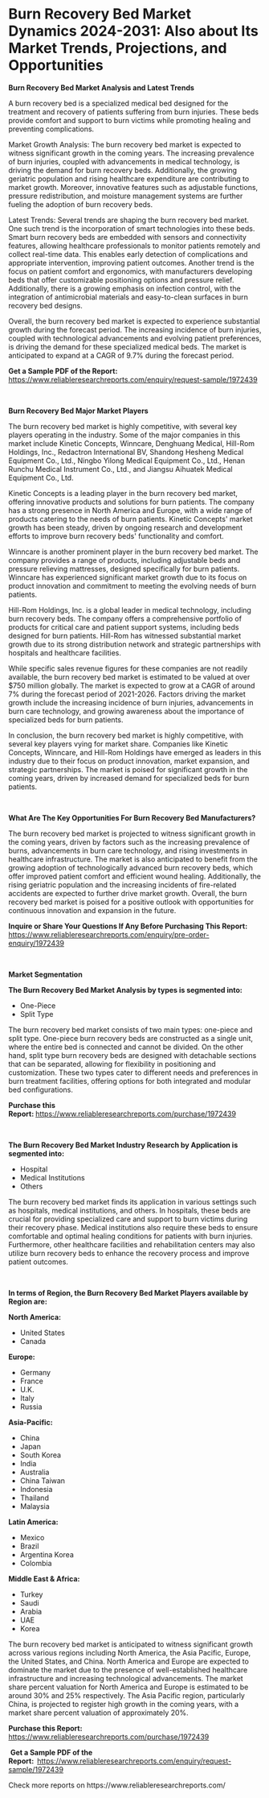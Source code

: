 <p><h1>Burn Recovery Bed Market Dynamics 2024-2031: Also about Its Market Trends, Projections, and Opportunities</h1></p><p><strong>Burn Recovery Bed Market Analysis and Latest Trends</strong></p>
<p><p>A burn recovery bed is a specialized medical bed designed for the treatment and recovery of patients suffering from burn injuries. These beds provide comfort and support to burn victims while promoting healing and preventing complications.</p><p>Market Growth Analysis: The burn recovery bed market is expected to witness significant growth in the coming years. The increasing prevalence of burn injuries, coupled with advancements in medical technology, is driving the demand for burn recovery beds. Additionally, the growing geriatric population and rising healthcare expenditure are contributing to market growth. Moreover, innovative features such as adjustable functions, pressure redistribution, and moisture management systems are further fueling the adoption of burn recovery beds.</p><p>Latest Trends: Several trends are shaping the burn recovery bed market. One such trend is the incorporation of smart technologies into these beds. Smart burn recovery beds are embedded with sensors and connectivity features, allowing healthcare professionals to monitor patients remotely and collect real-time data. This enables early detection of complications and appropriate intervention, improving patient outcomes. Another trend is the focus on patient comfort and ergonomics, with manufacturers developing beds that offer customizable positioning options and pressure relief. Additionally, there is a growing emphasis on infection control, with the integration of antimicrobial materials and easy-to-clean surfaces in burn recovery bed designs.</p><p>Overall, the burn recovery bed market is expected to experience substantial growth during the forecast period. The increasing incidence of burn injuries, coupled with technological advancements and evolving patient preferences, is driving the demand for these specialized medical beds. The market is anticipated to expand at a CAGR of 9.7% during the forecast period.</p></p>
<p><strong>Get a Sample PDF of the Report:&nbsp;</strong> <a href="https://www.reliableresearchreports.com/enquiry/request-sample/1972439">https://www.reliableresearchreports.com/enquiry/request-sample/1972439</a></p>
<p>&nbsp;</p>
<p><strong>Burn Recovery Bed Major Market Players</strong></p>
<p><p>The burn recovery bed market is highly competitive, with several key players operating in the industry. Some of the major companies in this market include Kinetic Concepts, Winncare, Denghuang Medical, Hill-Rom Holdings, Inc., Redactron International BV, Shandong Hesheng Medical Equipment Co., Ltd., Ningbo Yilong Medical Equipment Co., Ltd., Henan Runchu Medical Instrument Co., Ltd., and Jiangsu Aihuatek Medical Equipment Co., Ltd.</p><p>Kinetic Concepts is a leading player in the burn recovery bed market, offering innovative products and solutions for burn patients. The company has a strong presence in North America and Europe, with a wide range of products catering to the needs of burn patients. Kinetic Concepts' market growth has been steady, driven by ongoing research and development efforts to improve burn recovery beds' functionality and comfort.</p><p>Winncare is another prominent player in the burn recovery bed market. The company provides a range of products, including adjustable beds and pressure relieving mattresses, designed specifically for burn patients. Winncare has experienced significant market growth due to its focus on product innovation and commitment to meeting the evolving needs of burn patients.</p><p>Hill-Rom Holdings, Inc. is a global leader in medical technology, including burn recovery beds. The company offers a comprehensive portfolio of products for critical care and patient support systems, including beds designed for burn patients. Hill-Rom has witnessed substantial market growth due to its strong distribution network and strategic partnerships with hospitals and healthcare facilities.</p><p>While specific sales revenue figures for these companies are not readily available, the burn recovery bed market is estimated to be valued at over $750 million globally. The market is expected to grow at a CAGR of around 7% during the forecast period of 2021-2026. Factors driving the market growth include the increasing incidence of burn injuries, advancements in burn care technology, and growing awareness about the importance of specialized beds for burn patients.</p><p>In conclusion, the burn recovery bed market is highly competitive, with several key players vying for market share. Companies like Kinetic Concepts, Winncare, and Hill-Rom Holdings have emerged as leaders in this industry due to their focus on product innovation, market expansion, and strategic partnerships. The market is poised for significant growth in the coming years, driven by increased demand for specialized beds for burn patients.</p></p>
<p>&nbsp;</p>
<p><strong>What Are The Key Opportunities For Burn Recovery Bed Manufacturers?</strong></p>
<p><p>The burn recovery bed market is projected to witness significant growth in the coming years, driven by factors such as the increasing prevalence of burns, advancements in burn care technology, and rising investments in healthcare infrastructure. The market is also anticipated to benefit from the growing adoption of technologically advanced burn recovery beds, which offer improved patient comfort and efficient wound healing. Additionally, the rising geriatric population and the increasing incidents of fire-related accidents are expected to further drive market growth. Overall, the burn recovery bed market is poised for a positive outlook with opportunities for continuous innovation and expansion in the future.</p></p>
<p><strong>Inquire or Share Your Questions If Any Before Purchasing This Report:</strong> <a href="https://www.reliableresearchreports.com/enquiry/pre-order-enquiry/1972439">https://www.reliableresearchreports.com/enquiry/pre-order-enquiry/1972439</a></p>
<p>&nbsp;</p>
<p><strong>Market Segmentation</strong></p>
<p><strong>The Burn Recovery Bed Market Analysis by types is segmented into:</strong></p>
<p><ul><li>One-Piece</li><li>Split Type</li></ul></p>
<p><p>The burn recovery bed market consists of two main types: one-piece and split type. One-piece burn recovery beds are constructed as a single unit, where the entire bed is connected and cannot be divided. On the other hand, split type burn recovery beds are designed with detachable sections that can be separated, allowing for flexibility in positioning and customization. These two types cater to different needs and preferences in burn treatment facilities, offering options for both integrated and modular bed configurations.</p></p>
<p><strong>Purchase this Report:&nbsp;</strong><a href="https://www.reliableresearchreports.com/purchase/1972439">https://www.reliableresearchreports.com/purchase/1972439</a></p>
<p>&nbsp;</p>
<p><strong>The Burn Recovery Bed Market Industry Research by Application is segmented into:</strong></p>
<p><ul><li>Hospital</li><li>Medical Institutions</li><li>Others</li></ul></p>
<p><p>The burn recovery bed market finds its application in various settings such as hospitals, medical institutions, and others. In hospitals, these beds are crucial for providing specialized care and support to burn victims during their recovery phase. Medical institutions also require these beds to ensure comfortable and optimal healing conditions for patients with burn injuries. Furthermore, other healthcare facilities and rehabilitation centers may also utilize burn recovery beds to enhance the recovery process and improve patient outcomes.</p></p>
<p>&nbsp;</p>
<p><strong>In terms of Region, the Burn Recovery Bed Market Players available by Region are:</strong></p>
<p>
    <p> <strong> North America: </strong>
        <ul>
            <li>United States</li>
            <li>Canada</li>
        </ul>
        </p> 
    <p> <strong> Europe: </strong>
        <ul>
            <li>Germany</li>
            <li>France</li>
            <li>U.K.</li>
            <li>Italy</li>
            <li>Russia</li>
        </ul>
        </p> 
    <p> <strong> Asia-Pacific: </strong>
        <ul>
            <li>China</li>
            <li>Japan</li>
            <li>South Korea</li>
            <li>India</li>
            <li>Australia</li>
            <li>China Taiwan</li>
            <li>Indonesia</li>
            <li>Thailand</li>
            <li>Malaysia</li>
        </ul>
        </p> 
    <p> <strong> Latin America: </strong>
        <ul>
            <li>Mexico</li>
            <li>Brazil</li>
            <li>Argentina Korea</li>
            <li>Colombia</li>
        </ul>
        </p> 
    <p> <strong> Middle East & Africa: </strong>
        <ul>
            <li>Turkey</li>
            <li>Saudi</li>
            <li>Arabia</li>
            <li>UAE</li>
            <li>Korea</li>
        </ul>
    </p>
    </p>
<p><p>The burn recovery bed market is anticipated to witness significant growth across various regions including North America, the Asia Pacific, Europe, the United States, and China. North America and Europe are expected to dominate the market due to the presence of well-established healthcare infrastructure and increasing technological advancements. The market share percent valuation for North America and Europe is estimated to be around 30% and 25% respectively. The Asia Pacific region, particularly China, is projected to register high growth in the coming years, with a market share percent valuation of approximately 20%.</p></p>
<p><strong>Purchase this Report: </strong><a href="https://www.reliableresearchreports.com/purchase/1972439">https://www.reliableresearchreports.com/purchase/1972439</a></p>
<p>&nbsp;<strong>Get a Sample PDF of the Report:&nbsp;&nbsp;</strong><a href="https://www.reliableresearchreports.com/enquiry/request-sample/1972439">https://www.reliableresearchreports.com/enquiry/request-sample/1972439</a></p>
<p><strong></strong></p>
<p>Check more reports on https://www.reliableresearchreports.com/</p>